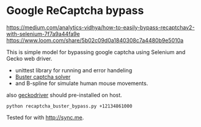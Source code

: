 # Google ReCaptcha bypass


https://medium.com/analytics-vidhya/how-to-easily-bypass-recaptchav2-with-selenium-7f7a9a44fa9e
https://www.loom.com/share/5b02c09d0a1840308c7a4480b9e5010a

This is simple model for bypassing google captcha using Selenium and Gecko web driver.

- unittest library for running and error handeling
- [Buster captcha solver](https://github.com/dessant/buster)
- and B-spline for simulate human mouse movements.

also [geckodriver](https://github.com/mozilla/geckodriver/releases) should pre-installed on host. 

`python recaptcha_buster_bypass.py +12134861000`

Tested for with http://sync.me.
